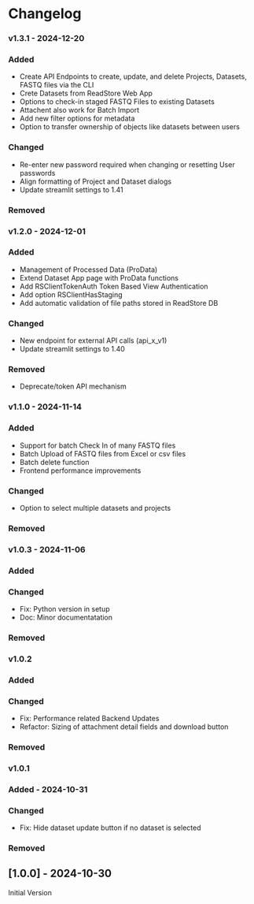 # Changelog

### v1.3.1 - 2024-12-20

### Added

- Create API Endpoints to create, update, and delete Projects, Datasets, FASTQ files via the CLI
- Crete Datasets from ReadStore Web App
- Options to check-in staged FASTQ Files to existing Datasets
- Attachent also work for Batch Import 
- Add new filter options for metadata
- Option to transfer ownership of objects like datasets between users

### Changed
- Re-enter new password required when changing or resetting User passwords
- Align formatting of Project and Dataset dialogs
- Update streamlit settings to 1.41

### Removed

### v1.2.0 - 2024-12-01

### Added

- Management of Processed Data (ProData)
- Extend Dataset App page with ProData functions
- Add RSClientTokenAuth Token Based View Authentication
- Add option RSClientHasStaging
- Add automatic validation of file paths stored in ReadStore DB

### Changed

- New endpoint for external API calls (api_x_v1)
- Update streamlit settings to 1.40

### Removed
- Deprecate/token API mechanism

### v1.1.0 - 2024-11-14

### Added

- Support for batch Check In of many FASTQ files
- Batch Upload of FASTQ files from Excel or csv files
- Batch delete function
- Frontend performance improvements

### Changed

- Option to select multiple datasets and projects

### Removed

### v1.0.3  - 2024-11-06

### Added

### Changed

- Fix: Python version in setup
- Doc: Minor documentatation

### Removed

### v1.0.2

### Added

### Changed

- Fix: Performance related Backend Updates
- Refactor: Sizing of attachment detail fields and download button

### Removed


### v1.0.1

### Added - 2024-10-31

### Changed

- Fix: Hide dataset update button if no dataset is selected

### Removed

## [1.0.0] - 2024-10-30

Initial Version